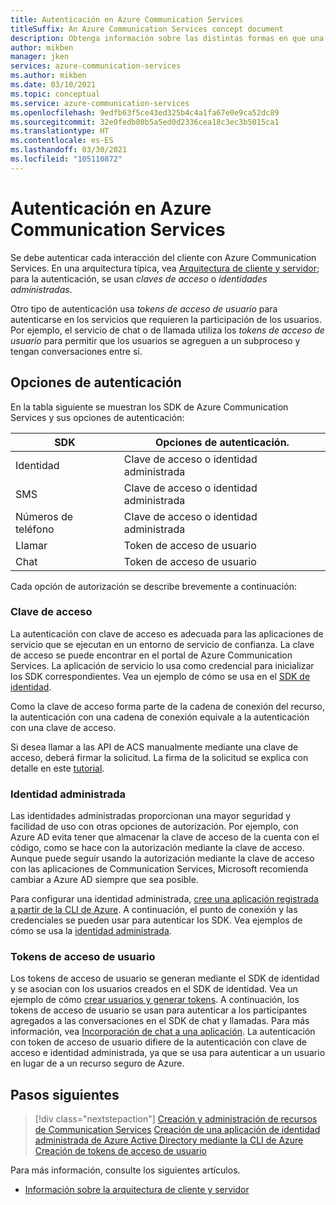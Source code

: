```yaml
---
title: Autenticación en Azure Communication Services
titleSuffix: An Azure Communication Services concept document
description: Obtenga información sobre las distintas formas en que una aplicación o un servicio pueden autenticarse en Communication Services.
author: mikben
manager: jken
services: azure-communication-services
ms.author: mikben
ms.date: 03/10/2021
ms.topic: conceptual
ms.service: azure-communication-services
ms.openlocfilehash: 9edfb63f5ce43ed325b4c4a1fa67e0e9ca52dc89
ms.sourcegitcommit: 32e0fedb80b5a5ed0d2336cea18c3ec3b5015ca1
ms.translationtype: HT
ms.contentlocale: es-ES
ms.lasthandoff: 03/30/2021
ms.locfileid: "105110872"
---
```

# <a name="authenticate-to-azure-communication-services"></a>Autenticación en Azure Communication Services

Se debe autenticar cada interacción del cliente con Azure Communication Services. En una arquitectura típica, vea [Arquitectura de cliente y servidor](./client-and-server-architecture.md); para la autenticación, se usan *claves de acceso* o *identidades administradas*.

Otro tipo de autenticación usa *tokens de acceso de usuario* para autenticarse en los servicios que requieren la participación de los usuarios. Por ejemplo, el servicio de chat o de llamada utiliza los *tokens de acceso de usuario* para permitir que los usuarios se agreguen a un subproceso y tengan conversaciones entre sí.

## <a name="authentication-options"></a>Opciones de autenticación

En la tabla siguiente se muestran los SDK de Azure Communication Services y sus opciones de autenticación:

| SDK    | Opciones de autenticación.                               |
| ----------------- | ----------------------------------------------------|
| Identidad          | Clave de acceso o identidad administrada                      |
| SMS               | Clave de acceso o identidad administrada                      |
| Números de teléfono     | Clave de acceso o identidad administrada                      |
| Llamar           | Token de acceso de usuario                                   |
| Chat              | Token de acceso de usuario                                   |

Cada opción de autorización se describe brevemente a continuación:

### <a name="access-key"></a>Clave de acceso

La autenticación con clave de acceso es adecuada para las aplicaciones de servicio que se ejecutan en un entorno de servicio de confianza. La clave de acceso se puede encontrar en el portal de Azure Communication Services. La aplicación de servicio lo usa como credencial para inicializar los SDK correspondientes. Vea un ejemplo de cómo se usa en el [SDK de identidad](../quickstarts/access-tokens.md). 

Como la clave de acceso forma parte de la cadena de conexión del recurso, la autenticación con una cadena de conexión equivale a la autenticación con una clave de acceso.

Si desea llamar a las API de ACS manualmente mediante una clave de acceso, deberá firmar la solicitud. La firma de la solicitud se explica con detalle en este [tutorial](../tutorials/hmac-header-tutorial.md).

### <a name="managed-identity"></a>Identidad administrada

Las identidades administradas proporcionan una mayor seguridad y facilidad de uso con otras opciones de autorización. Por ejemplo, con Azure AD evita tener que almacenar la clave de acceso de la cuenta con el código, como se hace con la autorización mediante la clave de acceso. Aunque puede seguir usando la autorización mediante la clave de acceso con las aplicaciones de Communication Services, Microsoft recomienda cambiar a Azure AD siempre que sea posible. 

Para configurar una identidad administrada, [cree una aplicación registrada a partir de la CLI de Azure](../quickstarts/managed-identity-from-cli.md). A continuación, el punto de conexión y las credenciales se pueden usar para autenticar los SDK. Vea ejemplos de cómo se usa la [identidad administrada](../quickstarts/managed-identity.md).

### <a name="user-access-tokens"></a>Tokens de acceso de usuario

Los tokens de acceso de usuario se generan mediante el SDK de identidad y se asocian con los usuarios creados en el SDK de identidad. Vea un ejemplo de cómo [crear usuarios y generar tokens](../quickstarts/access-tokens.md). A continuación, los tokens de acceso de usuario se usan para autenticar a los participantes agregados a las conversaciones en el SDK de chat y llamadas. Para más información, vea [Incorporación de chat a una aplicación](../quickstarts/chat/get-started.md). La autenticación con token de acceso de usuario difiere de la autenticación con clave de acceso e identidad administrada, ya que se usa para autenticar a un usuario en lugar de a un recurso seguro de Azure.

## <a name="next-steps"></a>Pasos siguientes

> [!div class="nextstepaction"]
> [Creación y administración de recursos de Communication Services](../quickstarts/create-communication-resource.md)
> [Creación de una aplicación de identidad administrada de Azure Active Directory mediante la CLI de Azure](../quickstarts/managed-identity-from-cli.md)
> [Creación de tokens de acceso de usuario](../quickstarts/access-tokens.md)

Para más información, consulte los siguientes artículos.
- [Información sobre la arquitectura de cliente y servidor](../concepts/client-and-server-architecture.md)
